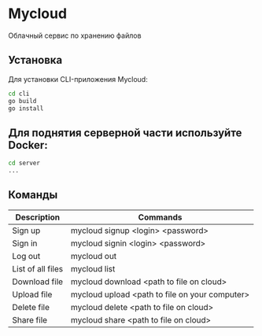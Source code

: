 # Mycloud
Облачный сервис по хранению файлов

## Установка
Для установки CLI-приложения Mycloud:

```sh
cd cli
go build
go install
```
 

## Для поднятия серверной части используйте Docker:

```sh
cd server
...
```

## Команды

|Description       |Commands                                        |
|------------------|------------------------------------------------|  
|Sign up           |mycloud signup <login\> <password\>             |
|Sign in           |mycloud signin <login\> <password\>             |
|Log out           |mycloud out                                     |
|List of all files |mycloud list                                    |
|Download file     |mycloud download <path to file on cloud\>       |
|Upload file       |mycloud upload <path to file on your computer\> |  
|Delete file       |mycloud delete <path to file on cloud\>         |
|Share file        |mycloud share <path to file on cloud\>          |
    
 